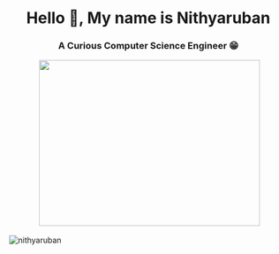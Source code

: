 <h1 align="center">Hello 👋, My name is Nithyaruban</h1>
<h3 align="center">A Curious Computer Science Engineer 😁</h3>
  <div id="header" align="center">
    <img   <div id="header" align="center">
    <img src="https://i.giphy.com/media/v1.Y2lkPTc5MGI3NjExNDVjaWQ5ZDZpYnhvZGp2cmVlMnVoMHEwdm83YzY0eWI1bXozYml4byZlcD12MV9pbnRlcm5hbF9naWZfYnlfaWQmY3Q9Zw/26BGIqWh2R1fi6JDa/giphy.gif" width="400" height="300"/>
  </div>
<p align="left"> <img src="https://komarev.com/ghpvc/?username=nithyaruban&label=Profile%20views&color=0e75b6&style=flat" alt="nithyaruban" /> </p>
